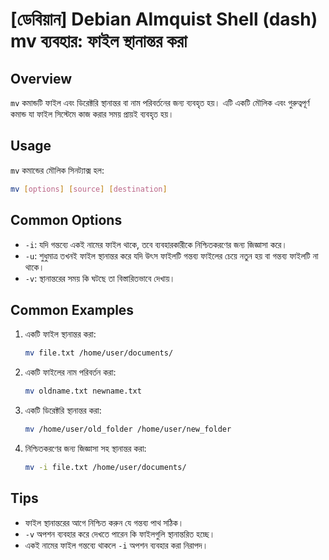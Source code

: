 # [ডেবিয়ান] Debian Almquist Shell (dash) mv ব্যবহার: ফাইল স্থানান্তর করা

## Overview
`mv` কমান্ডটি ফাইল এবং ডিরেক্টরি স্থানান্তর বা নাম পরিবর্তনের জন্য ব্যবহৃত হয়। এটি একটি মৌলিক এবং গুরুত্বপূর্ণ কমান্ড যা ফাইল সিস্টেমে কাজ করার সময় প্রায়ই ব্যবহৃত হয়।

## Usage
`mv` কমান্ডের মৌলিক সিনট্যাক্স হল:

```bash
mv [options] [source] [destination]
```

## Common Options
- `-i`: যদি গন্তব্যে একই নামের ফাইল থাকে, তবে ব্যবহারকারীকে নিশ্চিতকরণের জন্য জিজ্ঞাসা করে।
- `-u`: শুধুমাত্র তখনই ফাইল স্থানান্তর করে যদি উৎস ফাইলটি গন্তব্য ফাইলের চেয়ে নতুন হয় বা গন্তব্য ফাইলটি না থাকে।
- `-v`: স্থানান্তরের সময় কি ঘটছে তা বিস্তারিতভাবে দেখায়।

## Common Examples
1. একটি ফাইল স্থানান্তর করা:
   ```bash
   mv file.txt /home/user/documents/
   ```

2. একটি ফাইলের নাম পরিবর্তন করা:
   ```bash
   mv oldname.txt newname.txt
   ```

3. একটি ডিরেক্টরি স্থানান্তর করা:
   ```bash
   mv /home/user/old_folder /home/user/new_folder
   ```

4. নিশ্চিতকরণের জন্য জিজ্ঞাসা সহ স্থানান্তর করা:
   ```bash
   mv -i file.txt /home/user/documents/
   ```

## Tips
- ফাইল স্থানান্তরের আগে নিশ্চিত করুন যে গন্তব্য পাথ সঠিক। 
- `-v` অপশন ব্যবহার করে দেখতে পারেন কি ফাইলগুলি স্থানান্তরিত হচ্ছে।
- একই নামের ফাইল গন্তব্যে থাকলে `-i` অপশন ব্যবহার করা নিরাপদ।